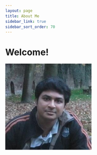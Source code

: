 ```yaml
---
layout: page
title: About Me
sidebar_link: true
sidebar_sort_order: 70
---
```


# Welcome!

<img src="_screenshots/dinesh.jpeg">

